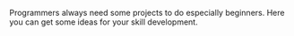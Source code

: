 Programmers always need some projects to do especially beginners.
Here you can get some ideas for your skill development.
